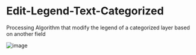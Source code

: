 # Edit-Legend-Text-Categorized
Processing Algorithm that modify the legend of a categorized layer based on another field


![image](https://user-images.githubusercontent.com/36882050/174266159-6b05eb34-6ab7-4c21-9f8d-629abddb9ae8.png)
